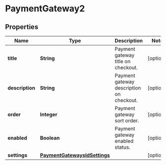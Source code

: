 

# PaymentGateway2


## Properties

Name | Type | Description | Notes
------------ | ------------- | ------------- | -------------
**title** | **String** | Payment gateway title on checkout. |  [optional]
**description** | **String** | Payment gateway description on checkout. |  [optional]
**order** | **Integer** | Payment gateway sort order. |  [optional]
**enabled** | **Boolean** | Payment gateway enabled status. |  [optional]
**settings** | [**PaymentGatewaysIdSettings**](PaymentGatewaysIdSettings.md) |  |  [optional]



